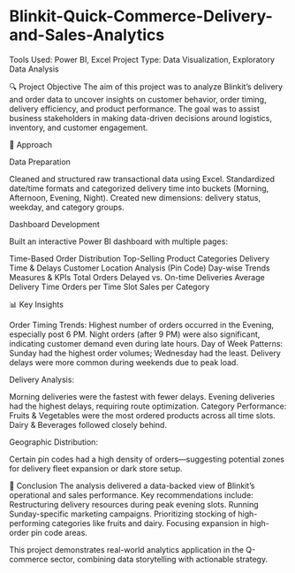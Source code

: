 # Blinkit-Quick-Commerce-Delivery-and-Sales-Analytics

Tools Used: Power BI, Excel
Project Type: Data Visualization, Exploratory Data Analysis

🔍 Project Objective
The aim of this project was to analyze Blinkit’s delivery and order data to uncover insights on customer behavior, order timing, delivery efficiency, and product performance. The goal was to assist business stakeholders in making data-driven decisions around logistics, inventory, and customer engagement.

🧭 Approach

Data Preparation

Cleaned and structured raw transactional data using Excel.
Standardized date/time formats and categorized delivery time into buckets (Morning, Afternoon, Evening, Night).
Created new dimensions: delivery status, weekday, and category groups.

Dashboard Development

Built an interactive Power BI dashboard with multiple pages:

Time-Based Order Distribution
Top-Selling Product Categories
Delivery Time & Delays
Customer Location Analysis (Pin Code)
Day-wise Trends
Measures & KPIs
Total Orders
Delayed vs. On-time Deliveries
Average Delivery Time
Orders per Time Slot
Sales per Category

📊 Key Insights

Order Timing Trends:
Highest number of orders occurred in the Evening, especially post 6 PM.
Night orders (after 9 PM) were also significant, indicating customer demand even during late hours.
Day of Week Patterns:
Sunday had the highest order volumes; Wednesday had the least.
Delivery delays were more common during weekends due to peak load.

Delivery Analysis:

Morning deliveries were the fastest with fewer delays.
Evening deliveries had the highest delays, requiring route optimization.
Category Performance:
Fruits & Vegetables were the most ordered products across all time slots.
Dairy & Beverages followed closely behind.

Geographic Distribution:

Certain pin codes had a high density of orders—suggesting potential zones for delivery fleet expansion or dark store setup.

🧠 Conclusion
The analysis delivered a data-backed view of Blinkit’s operational and sales performance. Key recommendations include:
Restructuring delivery resources during peak evening slots.
Running Sunday-specific marketing campaigns.
Prioritizing stocking of high-performing categories like fruits and dairy.
Focusing expansion in high-order pin code areas.

This project demonstrates real-world analytics application in the Q-commerce sector, combining data storytelling with actionable strategy.



